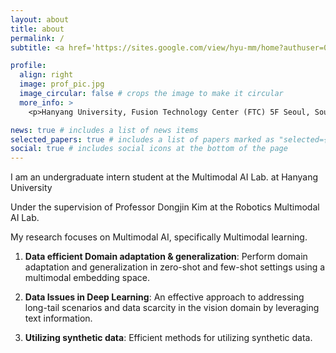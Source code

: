 ```yaml
---
layout: about
title: about
permalink: /
subtitle: <a href='https://sites.google.com/view/hyu-mm/home?authuser=0'> Multimodal AI Lab </a>

profile:
  align: right
  image: prof_pic.jpg
  image_circular: false # crops the image to make it circular
  more_info: >
    <p>Hanyang University, Fusion Technology Center (FTC) 5F Seoul, South Korea</p>

news: true # includes a list of news items
selected_papers: true # includes a list of papers marked as "selected={true}"
social: true # includes social icons at the bottom of the page
---
```



I am an undergraduate intern student at the Multimodal AI Lab. at Hanyang University

Under the supervision of Professor Dongjin Kim at the Robotics Multimodal AI Lab.

My research focuses on Multimodal AI, specifically Multimodal learning.

1. **Data efficient Domain adaptation & generalization**: Perform domain adaptation and generalization in zero-shot and few-shot settings using a multimodal embedding space.
   
2. **Data Issues in Deep Learning**: An effective approach to addressing long-tail scenarios and data scarcity in the vision domain by leveraging text information.

3. **Utilizing synthetic data**: Efficient methods for utilizing synthetic data.













